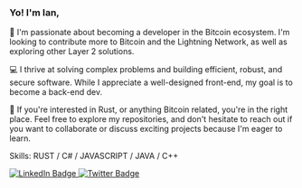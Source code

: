 ### Yo! I'm Ian,

🚀 I'm passionate about becoming a developer in the Bitcoin ecosystem. I'm looking to contribute more to Bitcoin and the Lightning Network, as well as exploring other Layer 2 solutions.

💻 I thrive at solving complex problems and building efficient, robust, and secure software. While I appreciate a well-designed front-end, my goal is to become a back-end dev.

🔧 If you're interested in Rust, or anything Bitcoin related, you're in the right place. Feel free to explore my repositories, and don't hesitate to reach out if you want to collaborate or discuss exciting projects because I'm eager to learn.


Skills: RUST / C# / JAVASCRIPT / JAVA / C++


<div id="badges">
  <a href="https://www.linkedin.com/in/ian-slane/" target="_blank">
    <img src="https://img.shields.io/badge/LinkedIn-blue?style=for-the-badge&logo=linkedin&logoColor=white" alt="LinkedIn Badge"/>
  </a>
  <a href="https://twitter.com/ian_slane" target="_blank">
    <img src="https://img.shields.io/badge/Twitter-blue?style=for-the-badge&logo=twitter&logoColor=white" alt="Twitter Badge"/>
  </a>
</div>



